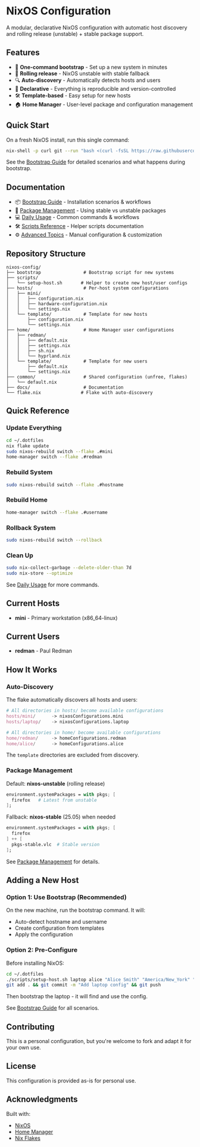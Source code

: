 # NixOS Configuration

A modular, declarative NixOS configuration with automatic host discovery and rolling release (unstable) + stable package support.

## Features

- 🚀 **One-command bootstrap** - Set up a new system in minutes
- 🔄 **Rolling release** - NixOS unstable with stable fallback
- 🔍 **Auto-discovery** - Automatically detects hosts and users
- 📝 **Declarative** - Everything is reproducible and version-controlled
- 🛠️ **Template-based** - Easy setup for new hosts
- 🏠 **Home Manager** - User-level package and configuration management

## Quick Start

On a fresh NixOS install, run this single command:

```bash
nix-shell -p curl git --run "bash <(curl -fsSL https://raw.githubusercontent.com/piredman/nixos-config/master/bootstrap)"
```

See the [Bootstrap Guide](docs/BOOTSTRAP.md) for detailed scenarios and what happens during bootstrap.

## Documentation

- 📦 [Bootstrap Guide](docs/BOOTSTRAP.md) - Installation scenarios & workflows
- 🎯 [Package Management](docs/PACKAGES.md) - Using stable vs unstable packages
- 💻 [Daily Usage](docs/DAILY-USAGE.md) - Common commands & workflows
- 🛠️ [Scripts Reference](docs/SCRIPTS.md) - Helper scripts documentation
- ⚙️ [Advanced Topics](docs/ADVANCED.md) - Manual configuration & customization

## Repository Structure

```
nixos-config/
├── bootstrap                # Bootstrap script for new systems
├── scripts/
│   └── setup-host.sh       # Helper to create new host/user configs
├── hosts/                   # Per-host system configurations
│   ├── mini/
│   │   ├── configuration.nix
│   │   ├── hardware-configuration.nix
│   │   └── settings.nix
│   └── template/            # Template for new hosts
│       ├── configuration.nix
│       └── settings.nix
├── home/                    # Home Manager user configurations
│   ├── redman/
│   │   ├── default.nix
│   │   ├── settings.nix
│   │   ├── sh.nix
│   │   └── hyprland.nix
│   └── template/            # Template for new users
│       ├── default.nix
│       └── settings.nix
├── common/                  # Shared configuration (unfree, flakes)
│   └── default.nix
├── docs/                    # Documentation
└── flake.nix               # Flake with auto-discovery
```

## Quick Reference

### Update Everything

```bash
cd ~/.dotfiles
nix flake update
sudo nixos-rebuild switch --flake .#mini
home-manager switch --flake .#redman
```

### Rebuild System

```bash
sudo nixos-rebuild switch --flake .#hostname
```

### Rebuild Home

```bash
home-manager switch --flake .#username
```

### Rollback System

```bash
sudo nixos-rebuild switch --rollback
```

### Clean Up

```bash
sudo nix-collect-garbage --delete-older-than 7d
sudo nix-store --optimize
```

See [Daily Usage](docs/DAILY-USAGE.md) for more commands.

## Current Hosts

- **mini** - Primary workstation (x86_64-linux)

## Current Users

- **redman** - Paul Redman

## How It Works

### Auto-Discovery

The flake automatically discovers all hosts and users:

```nix
# All directories in hosts/ become available configurations
hosts/mini/      -> nixosConfigurations.mini
hosts/laptop/    -> nixosConfigurations.laptop

# All directories in home/ become available configurations  
home/redman/     -> homeConfigurations.redman
home/alice/      -> homeConfigurations.alice
```

The `template` directories are excluded from discovery.

### Package Management

Default: **nixos-unstable** (rolling release)

```nix
environment.systemPackages = with pkgs; [
  firefox   # Latest from unstable
];
```

Fallback: **nixos-stable** (25.05) when needed

```nix
environment.systemPackages = with pkgs; [
  firefox
] ++ [
  pkgs-stable.vlc  # Stable version
];
```

See [Package Management](docs/PACKAGES.md) for details.

## Adding a New Host

### Option 1: Use Bootstrap (Recommended)

On the new machine, run the bootstrap command. It will:
- Auto-detect hostname and username
- Create configuration from templates
- Apply the configuration

### Option 2: Pre-Configure

Before installing NixOS:

```bash
cd ~/.dotfiles
./scripts/setup-host.sh laptop alice "Alice Smith" "America/New_York" "en_US.UTF-8"
git add . && git commit -m "Add laptop config" && git push
```

Then bootstrap the laptop - it will find and use the config.

See [Bootstrap Guide](docs/BOOTSTRAP.md) for all scenarios.

## Contributing

This is a personal configuration, but you're welcome to fork and adapt it for your own use.

## License

This configuration is provided as-is for personal use.

## Acknowledgments

Built with:
- [NixOS](https://nixos.org/)
- [Home Manager](https://github.com/nix-community/home-manager)
- [Nix Flakes](https://nixos.wiki/wiki/Flakes)
